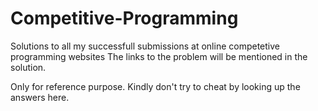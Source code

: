 # Competitive-Programming

Solutions to all my successfull submissions at online competetive programming websites
The links to the problem will be mentioned in the solution.

Only for reference purpose. Kindly don't try to cheat by looking up the answers here.
